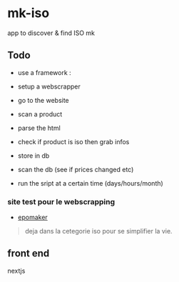 # mk-iso
 app to discover & find ISO mk


## Todo 
- use a framework : 
- setup a webscrapper
- go to the website
- scan a product
- parse the html
- check if product is iso then grab infos
- store in db
- scan the db (see if prices changed etc)

- run the sript at a certain time (days/hours/month)

### site test pour le webscrapping 
- [epomaker](https://epomaker.com/collections/iso-keyboard) 
>deja dans la cetegorie iso pour se simplifier la vie.

## front end 
nextjs
